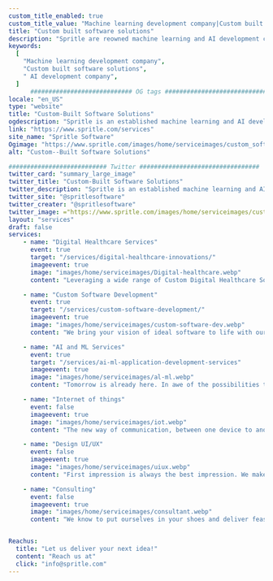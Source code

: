 ```yaml
---
custom_title_enabled: true
custom_title_value: "Machine learning development company|Custom built software solutions"
title: "Custom built software solutions"
description: "Spritle are reowned machine learning and AI development company that focus on custom built software applications which helps in reshaping the future of your business."
keywords:
  [
    "Machine learning development company",
    "Custom built software solutions",
    " AI development company",
  ]
      ############################ OG tags #################################
locale: "en_US"
type: "website"
title: "Custom-Built Software Solutions" 
ogdescription: "Spritle is an established machine learning and AI development company that focuses on custom-built software applications that help in reshaping the future of your business."
link: "https://www.spritle.com/services" 
site_name: "Spritle Software"
Ogimage: "https://www.spritle.com/images/home/serviceimages/custom_software.svg"
alt: "Custom--Built Software Solutions"

########################### Twitter #################################
twitter_card: "summary_large_image"
twitter_title: "Custom-Built Software Solutions" 
twitter_description: "Spritle is an established machine learning and AI development company that focuses on custom-built software applications that help in reshaping the future of your business." 
twitter_site: "@spritlesoftware"
twitter_creater: "@spritlesoftware"
twitter_image: ="https://www.spritle.com/images/home/serviceimages/custom_software.svg" 
layout: "services"
draft: false
services:
    - name: "Digital Healthcare Services"
      event: true
      target: "/services/digital-healthcare-innovations/"
      imageevent: true
      image: "images/home/serviceimages/Digital-healthcare.webp"
      content: "Leveraging a wide range of Custom Digital Healthcare Software Development for better tomorrow..."

    - name: "Custom Software Development"
      event: true
      target: "/services/custom-software-development/"
      imageevent: true
      image: "images/home/serviceimages/custom-software-dev.webp"
      content: "We bring your vision of ideal software to life with our potential Development team in place..."

    - name: "AI and ML Services"
      event: true
      target: "/services/ai-ml-application-development-services"
      imageevent: true
      image: "images/home/serviceimages/al-ml.webp"
      content: "Tomorrow is already here. In awe of the possibilities the future has to offer excited us to contribute more..."

    - name: "Internet of things"
      event: false
      imageevent: true
      image: "images/home/serviceimages/iot.webp"
      content: "The new way of communication, between one device to another over internet. Travelling towards a better experience..."

    - name: "Design UI/UX"
      event: false
      imageevent: true
      image: "images/home/serviceimages/uiux.webp"
      content: "First impression is always the best impression. We make apps that you can’t refuse to use..."

    - name: "Consulting"
      event: false
      imageevent: true
      image: "images/home/serviceimages/consultant.webp"
      content: "We know to put ourselves in your shoes and deliver feasible solutions that help you boost your business..."


Reachus:
  title: "Let us deliver your next idea!"
  content: "Reach us at"
  click: "info@spritle.com"
---
```

